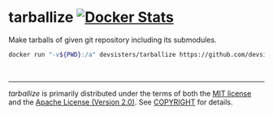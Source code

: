 tarballize [![Docker Stats]][Docker Hub]
========
Make tarballs of given git repository including its submodules.

```bash
docker run "-v${PWD}:/a" devsisters/tarballize https://github.com/devsisters/prometheus-cpp v0.4.2-hotfix
```

<br>

--------
*tarballize* is primarily distributed under the terms of both the [MIT
license] and the [Apache License (Version 2.0)]. See [COPYRIGHT] for details.

[Docker Hub]: https://hub.docker.com/r/devsisters/tarballize/
[Docker Stats]: https://badgen.net/docker/pulls/devsisters/tarballize?icon=docker&label=pulls
[MIT license]: LICENSE-MIT
[Apache License (Version 2.0)]: LICENSE-APACHE
[COPYRIGHT]: COPYRIGHT
